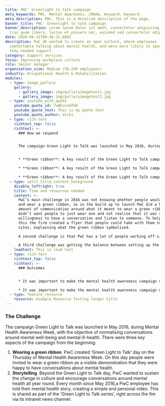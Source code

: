 ```yaml
---
title: PWC' Greenlight to talk campaign
meta_keywords: PWC, Mental Awareness, CMHAA, Keyword, Keyword.
meta_description: PWC, This is a detailed description of the page.
banner_title: PWC' Greenlight to talk campaign
banner_description: Lorem ipsum dolor sit amet, consectetur adipiscing elit.
  Cras quam libero, luctus et posuere nec, euismod sed consectetur adipiscing.
date: 2020-08-31T00:36:31.889Z
description: PwC UK wanted to create an open culture, where employees felt
  comfortable talking about mental health, and were more likely to speak up when
  they needed support.
category: Support services
focus: Improving workplace culture
role: Senior manager
organisation_size: Medium (50-249 employees)
industry: Occupational Health & Rehabilitation
modules:
  - type: image_gallery
    gallery:
      - gallery_image: img/galleryimagetest1.jpg
      - gallery_image: img/galleryimagetest2.jpg
  - type: youtube_with_quote
    youtube_quote_id: 7uWEucoGfG0
    youtube_quote_text: This is my quote text
    youtube_quote_author: Vicki
  - type: rich-text
    richtext_top: false
    richtext: >-
      ### How we respond


      The campaign Green Light to Talk was launched in May 2016, during Mental Health Awareness Week, with the objective of normalising conversations around mental well-being and mental ill-health.


      * **Green ribbon**: A key result of the Green Light to Talk campaign is that in 2017 the Lord Mayor’s Appeal approached PwC and asked to incorporate the Green Ribbon into the This is Me campaign, complementing This is Me story-telling from Barclays. As a result, this has gone far beyond just a PwC campaign and in Mental Health Awareness Week 2019 over 250,000 people wore a green ribbon across the UK. In addition, increasingly people at PwC are wearing green ribbons all year around and taking them to client sites. PwC has now launched this campaign in other offices around the world including Australia and the US.

      * **Green ribbon**: A key result of the Green Light to Talk campaign is that in 2017 the Lord Mayor’s Appeal approached PwC and asked to incorporate the Green Ribbon into the This is Me campaign, complementing This is Me story-telling from Barclays. As a result, this has gone far beyond just a PwC campaign and in Mental Health Awareness Week 2019 over 250,000 people wore a green ribbon across the UK. In addition, increasingly people at PwC are wearing green ribbons all year around and taking them to client sites. PwC has now launched this campaign in other offices around the world including Australia and the US.

      * **Green ribbon**: A key result of the Green Light to Talk campaign is that in 2017 the Lord Mayor’s Appeal approached PwC and asked to incorporate the Green Ribbon into the This is Me campaign, complementing This is Me story-telling from Barclays. As a result, this has gone far beyond just a PwC campaign and in Mental Health Awareness Week 2019 over 250,000 people wore a green ribbon across the UK. In addition, increasingly people at PwC are wearing green ribbons all year around and taking them to client sites. PwC has now launched this campaign in other offices around the world including Australia and the US.
  - type: split_title_content_background
    disable_leftright: true
    title: Time and resources needed
    content: >-
      PwC’s main challenge in 2016 was not knowing whether people would pick up
      and wear a green ribbon, so in the build up to launch PwC did a huge
      amount of communication around what it meant to wear a green ribbon. PwC
      didn’t want people to just wear one and not realise that it was showing a
      willingness to have a conversation and listen to someone. To help with
      this the firm created a flyer that people could take with them to client
      sites, explaining what the green ribbon symbolised.

      A second challenge is that PwC has a lot of people working off-site remotely. In order to reach those people with the Green Ribbon campaign PwC created a virtual green ribbon that people could put on their e-mail signatures.

      A third challenge was getting the balance between setting up the campaign and not wanting to control it too much and stifle creativity. Every year PwC produces a Green Light to Talk Resource Toolkit which has ideas as to what local teams can do and how they can bring the campaign to life. The Toolkit provides some structure and acts as a starting point for teams to create their own ideas. Examples of team-led initiatives include:
    leadtext: This is lead text
  - type: rich-text
    richtext_top: false
    richtext: >-
      ### Outcomes


      * It was important to make the mental health awareness campaign more than just about the ribbon. Whilst the wearing of the ribbon is fundamental, and showing visible support is essential, it is important organisations think about what goes with that and how to facilitate the conversation to really generate culture change. For example, training in mental health literacy, effective signposting to sources of help and support, and sustained and engaging communications are key.

      * It was important to make the mental health awareness campaign more than just about the ribbon. Whilst the wearing of the ribbon is fundamental, and showing visible support is essential, it is important organisations think about what goes with that and how to facilitate the conversation to really generate culture change. For example, training in mental health literacy, effective signposting to sources of help and support, and sustained and engaging communications are key.
  - type: feature_resource
    resource: Example Resource Testing longer title
---
```

### The Challenge

The campaign Green Light to Talk was launched in May 2016, during Mental Health Awareness Week, with the objective of normalising conversations around mental well-being and mental ill-health.
There were three key aspects of the campaign from the beginning:

1. **Wearing a green ribbon**. PwC created ‘Green Light to Talk’ day on the Thursday of Mental Health Awareness Week. On this day people were invited to wear a green ribbon as a visible demonstration that they were happy to have conversations about mental health.
2. **Storytelling**. Beyond the Green Light to Talk day, PwC wanted to sustain the change in culture and encourage conversations around mental health all year round. Every month since May 2016,a PwC employee has told their mental health story, creating a simple and personal video. This is shared as part of the ‘Green Light to Talk series’, right across the fim via its intranet news channel.